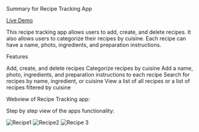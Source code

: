  Summary for Recipe Tracking App

[Live Demo](https://recipetracking-ha73.onrender.com)

This recipe tracking app allows users to add, create, and delete recipes. It also allows users to categorize their recipes by cuisine. Each recipe can have a name, photo, ingredients, and preparation instructions.

Features

Add, create, and delete recipes
Categorize recipes by cuisine 
Add a name, photo, ingredients, and preparation instructions to each recipe
Search for recipes by name, ingredient, or cuisine
View a list of all recipes or a list of recipes filtered by cuisine


Webview of Recipe Tracking app:

Step by step view of the apps functionality:

![Recipe1](https://github.com/MattKulka/recipe-tracking-app/assets/92747257/f5f270b7-575c-4fff-b164-267745ba5b82)
![Recipe2](https://github.com/MattKulka/recipe-tracking-app/assets/92747257/4ac7644f-3442-41ce-8acd-76dbf1553552)
![Recipe 3](https://github.com/MattKulka/recipe-tracking-app/assets/92747257/704f52cd-af9e-4718-8460-57b76bc961c3)
